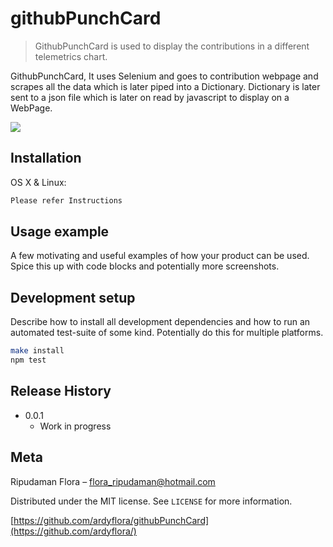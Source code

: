# githubPunchCard
> GithubPunchCard is used to display the contributions in a different
  telemetrics chart.

GithubPunchCard, It uses Selenium and goes to contribution webpage and scrapes
all the data which is later piped into a Dictionary. Dictionary is later sent to
a json file which is later on read by javascript to display on a WebPage.

![](header.png)

## Installation

OS X & Linux:

```sh
Please refer Instructions
```

## Usage example

A few motivating and useful examples of how your product can be used. Spice this up with code blocks and potentially more screenshots.

## Development setup

Describe how to install all development dependencies and how to run an automated test-suite of some kind. Potentially do this for multiple platforms.

```sh
make install
npm test
```

## Release History
* 0.0.1
    * Work in progress

## Meta

Ripudaman Flora – flora_ripudaman@hotmail.com

Distributed under the MIT license. See ``LICENSE`` for more information.

[https://github.com/ardyflora/githubPunchCard](https://github.com/ardyflora/)
